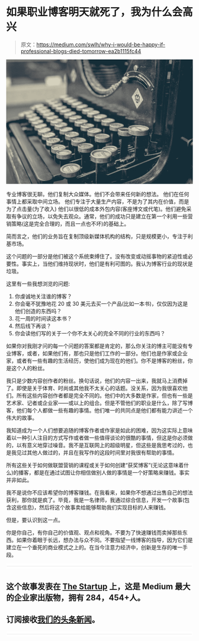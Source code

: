 # 如果职业博客明天就死了，我为什么会高兴

> 原文：<https://medium.com/swlh/why-i-would-be-happy-if-professional-blogs-died-tomorrow-ea2b1115fc44>

![](img/8883629b896e6d5964aa228322d30800.png)

专业博客很无聊。他们复制大众媒体。他们不会带来任何新的想法。
他们在任何事情上都采取中间立场。
他们专注于大量生产内容，不是为了其内在价值，而是为了点击量(为了收入)
他们以很低的成本外包内容(客座博文或代笔)。他们避免采取有争议的立场，以免失去观众。通常，他们的成功只是建立在第一个利用一些营销策略(这是完全合理的，而且一点也不坏)的基础上。

简而言之，他们的业务旨在复制顶级新媒体机构的结构，只是规模更小，专注于利基市场。

这个问题的一部分是他们被这个系统束缚住了。没有改变或动摇事物的紧迫性或必要性。事实上，当他们维持现状时，他们是有利可图的。我认为博客行业的现状是垃圾。

这里有一些我想浏览的问题:

1.  你虔诚地关注谁的博客？
2.  你会毫不犹豫地花 20 或 30 美元去买一个产品(比如一本书)，仅仅因为这是他们创造的东西吗？
3.  花一周的时间读这本书？
4.  然后线下再谈？
5.  你会读他们写的关于一个你不太关心的完全不同的行业的东西吗？

如果你对我刚才问的每一个问题的答案都是肯定的，那么你关注的博主可能没有专业博客，或者，如果他们有，那也只是他们工作的一部分。他们也是作家或企业家，或者有一些有趣的生活经历，使他们成为现在的他们。你不是博客的粉丝，你是这个人的粉丝。

我只是少数内容创作者的粉丝。换句话说，他们的内容一出来，我就马上消费掉了。即使是关于体育、时尚或其他我不太关心的话题。没关系，因为我很喜欢他们。所有这些内容创作者都是完全不同的。他们中的大多数是作家，但也有一些是艺术家、记者或企业家——或以上的组合。但是不管他们的职业是什么，除了写博客，他们每个人都做一些有趣的事情。他们唯一的共同点是他们都有能力讲述一个伟大的故事。

我知道成为一个人们想要追随的博客作者或作家是如此的困难，因为这实际上意味着以一种引人注目的方式写作或者做一些值得谈论的很酷的事情，但这是你必须做的，以有意义地穿过噪音。我不是互联网上的超级明星，但这些是我思考过的，也是我见过其他人做过的，并且在我写作的这段时间里对我很有帮助的事情。

所有这些关于如何做联盟营销的课程或关于如何创建“获奖博客”(无论这意味着什么)的播客，都是在通过试图让你相信做别人做的事情是一个好策略来赚钱。事实并非如此。

我不是说你不应该希望你的博客赚钱。在我看来，如果你不想通过出售自己的想法获利，那你就是疯了。毕竟，我是一名律师，我通过综合信息，开发一个故事(包含这些信息)，然后将这个故事卖给能够帮助我们实现目标的人来赚钱。

但是，要认识到这一点。

你是你自己，有你自己的价值观、观点和视角。不要为了快速赚钱而卖掉那些东西。如果你着眼于长远，想办法与众不同。不要指望一线博客的指导，因为它们是建立在一个垂死的商业模式之上的。在当今注意力经济中，创新是生存的唯一手段。

![](img/731acf26f5d44fdc58d99a6388fe935d.png)

## 这个故事发表在 [The Startup](https://medium.com/swlh) 上，这是 Medium 最大的企业家出版物，拥有 284，454+人。

## 订阅接收[我们的头条新闻](http://growthsupply.com/the-startup-newsletter/)。

![](img/731acf26f5d44fdc58d99a6388fe935d.png)